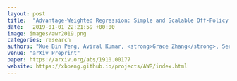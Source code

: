 ```yaml
---
layout: post
title:  "Advantage-Weighted Regression: Simple and Scalable Off-Policy Reinforcement Learning"
date:   2019-01-01 22:21:59 +00:00
image: images/awr2019.png
categories: research
authors: "Xue Bin Peng, Aviral Kumar, <strong>Grace Zhang</strong>, Sergey Levine"
venue: "arXiv Preprint"
paper: https://arxiv.org/abs/1910.00177
website: https://xbpeng.github.io/projects/AWR/index.html
---
```

